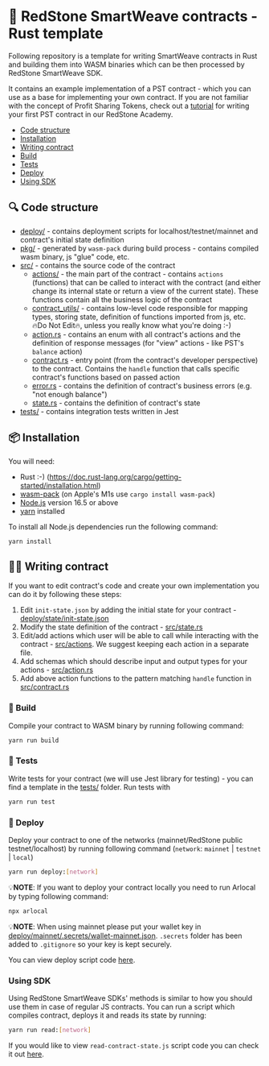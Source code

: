 # 🦀 RedStone SmartWeave contracts - Rust template

Following repository is a template for writing SmartWeave contracts in Rust and building them into WASM binaries which can be then processed by RedStone SmartWeave SDK.

It contains an example implementation of a PST contract - which you can use as a base for implementing your own contract.
If you are not familiar with the concept of Profit Sharing Tokens, check out a [tutorial](https://redstone.academy/docs/pst/introduction/intro) for writing your first PST contract in our RedStone Academy.

- [Code structure](#code-structure)
- [Installation](#installation)
- [Writing contract](#writing-contract)
- [Build](#build)
- [Tests](#tests)
- [Deploy](#deploy)
- [Using SDK](#using-sdk)

## 🔍 Code structure
- [deploy/](deploy) - contains deployment scripts for localhost/testnet/mainnet and contract's initial state definition
- [pkg/](pkg) - generated by `wasm-pack` during build process - contains compiled wasm binary, js "glue" code, etc.
- [src/](src) - contains the source code of the contract
  - [actions/](src/actions) - the main part of the contract - contains `actions` (functions) that can be called to interact
    with the contract (and either change its internal state or return a view of the current state).
    These functions contain all the business logic of the contract
  - [contract_utils/](src/contract_utils) - contains low-level code responsible for mapping types, storing state,
  definition of functions imported from js, etc.   
  🔥Do Not Edit🔥, unless you really know what you're doing :-)
  - [action.rs](src/action.rs) - contains an enum with all contract's actions and the definition of response
    messages (for "view" actions - like PST's `balance` action)
  - [contract.rs](src/contract.rs) - entry point (from the contract's developer perspective) to the contract.
    Contains the `handle` function that calls specific contract's functions based on passed action
  - [error.rs](src/error.rs) - contains the definition of contract's business errors (e.g. "not enough balance")
  - [state.rs](src/state.rs) - contains the definition of contract's state
- [tests/](tests) - contains integration tests written in Jest


## 📦 Installation

You will need:
- Rust :-) (https://doc.rust-lang.org/cargo/getting-started/installation.html) 
- [wasm-pack](https://rustwasm.github.io/wasm-pack/installer/) (on Apple's M1s use `cargo install wasm-pack`)
- [Node.js](https://nodejs.org/en/download/) version 16.5 or above
- [yarn](https://yarnpkg.com/getting-started/install) installed

To install all Node.js dependencies run the following command:
```bash
yarn install
```

## 🧑‍💻 Writing contract

If you want to edit contract's code and create your own implementation you can do it by following these steps:

1. Edit `init-state.json` by adding the initial state for your contract - [deploy/state/init-state.json](deploy/state/init-state.json)
2. Modify the state definition of the contract - [src/state.rs](src/state.rs)
3. Edit/add actions which user will be able to call while interacting with the contract - [src/actions](src/actions).
We suggest keeping each action in a separate file.
4. Add schemas which should describe input and output types for your actions - [src/action.rs](src/action.rs)
5. Add above action functions to the pattern matching `handle` function in [src/contract.rs](src/contract.rs#L9)

### 👷 Build
Compile your contract to WASM binary by running following command:

```bash
yarn run build
```

### 🧪 Tests
Write tests for your contract (we will use Jest library for testing) - you can find a template in the [tests/](tests) folder.
Run tests with
```bash
yarn run test
```

### 📜 Deploy
Deploy your contract to one of the networks (mainnet/RedStone public testnet/localhost) by running following command (`network`: `mainnet` | `testnet` | `local`)

```bash
yarn run deploy:[network]
```

💡**NOTE**: If you want to deploy your contract locally you need to run Arlocal by typing following command:

```bash
npx arlocal
```

💡**NOTE**: When using mainnet please put your wallet key in [deploy/mainnet/.secrets/wallet-mainnet.json](deploy/mainnet/.secrets/wallet-mainnet.json). `.secrets` folder has been added to `.gitignore` so your key is kept securely.

You can view deploy script code [here](deploy/scripts/deploy.js).

### Using SDK
Using RedStone SmartWeave SDKs' methods is similar to how you should use them in case of regular JS contracts. You can run a script which compiles contract, deploys it and reads its state by running:

```bash
yarn run read:[network]
```

If you would like to view `read-contract-state.js` script code you can check it out [here](deploy/scripts/read-contract-state.js).
